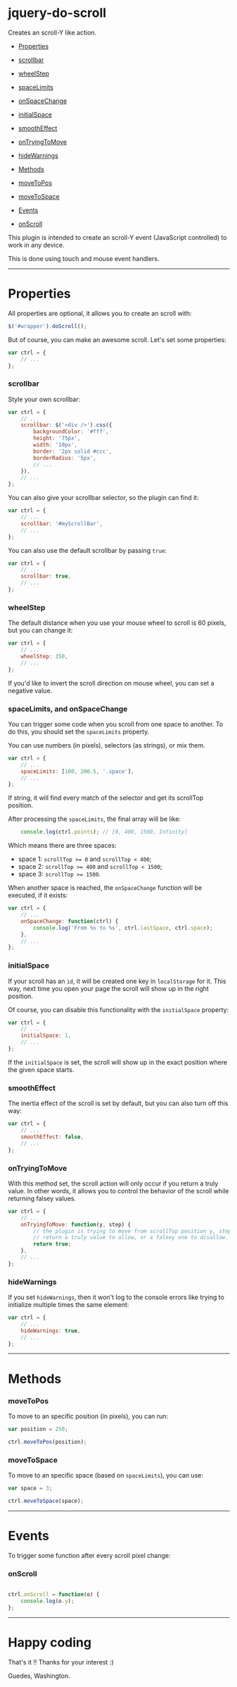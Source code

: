 # jquery-do-scroll
Creates an scroll-Y like action.

- [Properties](#properties)
 - [scrollbar](#scrollbar)
 - [wheelStep](#wheelstep)
 - [spaceLimits](#spacelimits-and-onspacechange)
 - [onSpaceChange](#spacelimits-and-onspacechange)
 - [initialSpace](#initialspace)
 - [smoothEffect](#smootheffect)
 - [onTryingToMove](#ontryingtomove)
 - [hideWarnings](#hidewarnings)
 
- [Methods](#methods)
 - [moveToPos](#movetopos)
 - [moveToSpace](#movetospace)

- [Events](#events)
 - [onScroll](#onscroll)

This plugin is intended to create an scroll-Y event (JavaScript controlled) to work in any device.

This is done using touch and mouse event handlers.

---

# Properties

All properties are optional, it allows you to create an scroll with:

```JavaScript
$('#wrapper').doScroll();
```

But of course, you can make an awesome scroll. Let's set some properties:

```JavaScript
var ctrl = {
    // ...
};
```

### scrollbar

Style your own scrollbar:

```JavaScript
var ctrl = {
    // ...
    scrollbar: $('<div />').css({
        backgroundColor: '#fff',
        height: '75px',
        width: '10px',
        border: '2px solid #ccc',
        borderRadius: '5px',
        // ...
    }),
    // ...
};
```

You can also give your scrollbar selector, so the plugin can find it:

```JavaScript
var ctrl = {
    // ...
    scrollbar: '#myScrollBar',
    // ...
};
```

You can also use the default scrollbar by passing `true`:

```JavaScript
var ctrl = {
    // ...
    scrollbar: true,
    // ...
};
```

### wheelStep

The default distance when you use your mouse wheel to scroll is 60 pixels, but you can change it:

```JavaScript
var ctrl = {
    // ...
    wheelStep: 150,
    // ...
};
```

If you'd like to invert the scroll direction on mouse wheel, you can set a negative value.

### spaceLimits, and onSpaceChange

You can trigger some code when you scroll from one space to another. To do this, you should set the `spaceLimits` property.

You can use numbers (in pixels), selectors (as strings), or mix them.

```JavaScript
var ctrl = {
    // ...
    spaceLimits: [100, 200.5, '.space'],
    // ...
};
```

If string, it will find every match of the selector and get its scrollTop position.

After processing the `spaceLimits`, the final array will be like:

```JavaScript
    console.log(ctrl.points); // [0, 400, 1500, Infinity]
```

Which means there are three spaces:

- space 1: `scrollTop >= 0` and `scrollTop < 400`;
- space 2: `scrollTop >= 400` and `scrollTop < 1500`;
- space 3: `scrollTop >= 1500`.

When another space is reached, the `onSpaceChange` function will be executed, if it exists: 

```JavaScript
var ctrl = {
    // ...
    onSpaceChange: function(ctrl) {
        console.log('From %s to %s', ctrl.lastSpace, ctrl.space);
    },
    // ...
};
```

### initialSpace

If your scroll has an `id`, it will be created one key in `localStorage` for it. This way, next time you open your page the scroll will show up in the right position.

Of course, you can disable this functionality with the `initialSpace` property:

```JavaScript
var ctrl = {
    // ...
    initialSpace: 1,
    // ...
};
```

If the `initialSpace` is set, the scroll will show up in the exact position where the given space starts.

### smoothEffect

The inertia effect of the scroll is set by default, but you can also turn off this way:

```JavaScript
var ctrl = {
    // ...
    smoothEffect: false,
    // ...
};
```

### onTryingToMove

With this method set, the scroll action will only occur if you return a truly value. In other words, it allows you to control the behavior of the scroll while returning falsey values.

```JavaScript
var ctrl = {
    // ...
    onTryingToMove: function(y, step) {
        // the plugin is trying to move from scrollTop position y, step amount of pixels.
        // return a truly value to allow, or a falsey one to disallow.
        return true;
    },
    // ...
};
```

### hideWarnings

If you set `hideWarnings`, then it won't log to the console errors like trying to initialize multiple times the same element:

```JavaScript
var ctrl = {
    // ...
    hideWarnings: true,
    // ...
};
```

---

# Methods

### moveToPos

To move to an specific position (in pixels), you can run:

```JavaScript
var position = 250;

ctrl.moveToPos(position);
```

### moveToSpace

To move to an specific space (based on `spaceLimits`), you can use:

```JavaScript
var space = 3;

ctrl.moveToSpace(space);
```

---

# Events

To trigger some function after every scroll pixel change:

### onScroll

```JavaScript

ctrl.onScroll = function(o) {
    console.log(o.y);
};

```

---

# Happy coding

That's it !! Thanks for your interest :)

Guedes, Washington.
